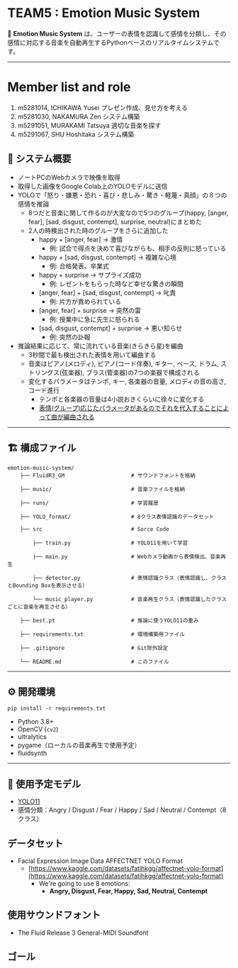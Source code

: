 # TEAM5 : Emotion Music System

🎵 **Emotion Music System** は、ユーザーの表情を認識して感情を分類し、その感情に対応する音楽を自動再生するPythonベースのリアルタイムシステムです。

---

# Member list and role

1. m5281014, ICHIKAWA Yusei プレゼン作成、見せ方を考える
2. m5281030, NAKAMURA Zen システム構築
3. m5291051, MURAKAMI Tatsuya 適切な音楽を探す
4. m5291067, SHU Hoshitaka システム構築

## 🧠 システム概要

- ノートPCのWebカメラで映像を取得
- 取得した画像をGoogle Colab上のYOLOモデルに送信
- YOLOで「怒り・嫌悪・恐れ・喜び・悲しみ・驚き・軽蔑・真顔」の８つの感情を推論
  - 8つだと音楽に関して作るのが大変なので5つのグループ(happy, [anger, fear], [sad, disgust, contempt], surprise, neutral)にまとめた
  - 2人の時検出された時のグループをさらに追加した
    - happy + [anger, fear] -> 激情
      - 例: 試合で得点を決めて喜びながらも、相手の反則に怒っている
    - happy + [sad, disgust, contempt] -> 複雑な心境
      - 例: 合格発表、卒業式
    - happy + surprise -> サプライズ成功
      - 例: レゼントをもらった時など幸せな驚きの瞬間
    - [anger, fear] + [sad, disgust, contempt] -> 叱責
      - 例: 片方が責められている
    - [anger, fear] + surprise -> 突然の雷
      - 例: 授業中に急に先生に怒られる
    - [sad, disgust, contempt] + surprise -> 悪い知らせ
      - 例: 突然の訃報
- 推論結果に応じて、常に流れている音楽(きらきら星)を編曲
  - 3秒間で最も検出された表情を用いて編曲する
  - 音楽はピアノ(メロディ), ピアノ(コード伴奏), ギター, ベース, ドラム, ストリングス(弦楽器), ブラス(管楽器)の7つの楽器で構成される
  - 変化するパラメータはテンポ, キー, 各楽器の音量, メロディの音の高さ, コード進行
    - テンポと各楽器の音量は4小説おきくらいに徐々に変化する
    - <ins>表情(グループ)応じたパラメータがあるのでそれを代入することによって曲が編曲される</ins>

---

## 🏗️ 構成ファイル

    emotion-music-system/
        ├── FluidR3_GM                     # サウンドフォントを格納

        ├── music/                         # 音楽ファイルを格納

        ├── runs/                          # 学習履歴

        ├── YOLO_format/                   # 8クラス表情認識のデータセット

        ├── src                            # Sorce Code

            ├── train.py                   # YOLO11を用いて学習

            ├── main.py                    # Webカメラ動画から表情検出、音楽再生

            ├── detector.py                # 表情認識クラス（表情認識し、クラスとBounding Boxを表示させる）

            └── music_player.py            # 音楽再生クラス（表情認識したクラスごとに音楽を再生させる）

        ├── best.pt                        # 推論に使うYOLO11の重み

        ├── requirements.txt               # 環境構築用ファイル

        ├── .gitignore                     # Git除外設定

        └── README.md                      # このファイル

---

## ⚙️ 開発環境

    pip install -r requirements.txt

- Python 3.8+
- OpenCV (`cv2`)
- ultralytics
- pygame（ローカルの音楽再生で使用予定）
- fluidsynth

---

## 🚀 使用予定モデル

- [YOLO11](https://github.com/ultralytics/ultralytics)
- 感情分類：Angry / Disgust / Fear / Happy /  Sad / Neutral / Contempt（8クラス）

## データセット

* Facial Expression Image Data AFFECTNET YOLO Format
  * [https://www.kaggle.com/datasets/fatihkgg/affectnet-yolo-format](https://www.kaggle.com/datasets/fatihkgg/affectnet-yolo-format)
    * We're going to use 8 emotions:
      * **Angry, Disgust, Fear, Happy,  Sad, Neutral, Contempt**

## 使用サウンドフォント
- The Fluid Release 3 General-MIDI Soundfont

## ゴール
